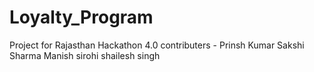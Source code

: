# Loyalty_Program
Project for Rajasthan Hackathon 4.0
contributers - Prinsh Kumar
              Sakshi Sharma
              Manish sirohi
              shailesh singh

